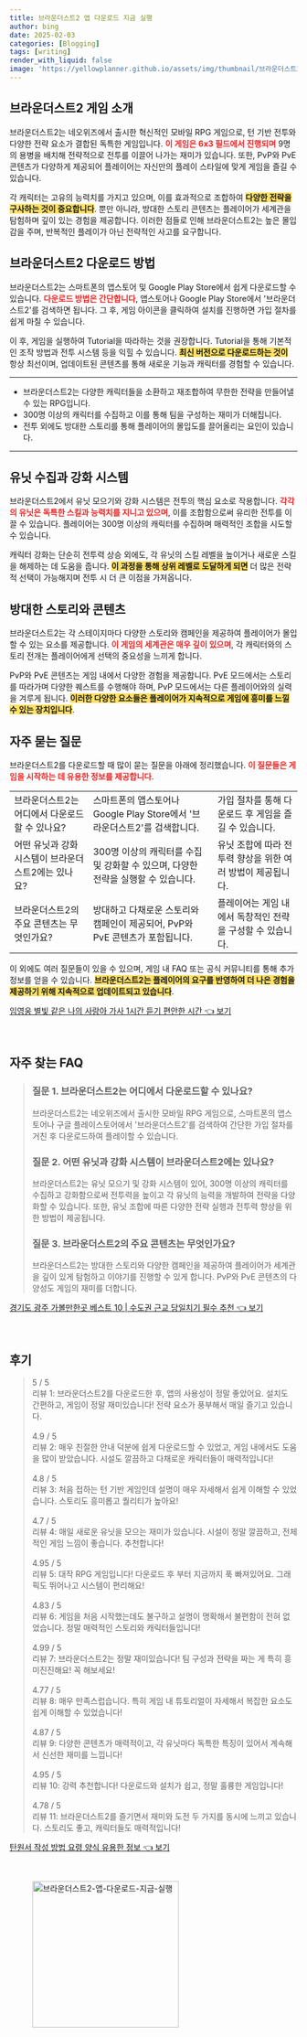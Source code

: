 ```yaml
---
title: 브라운더스트2 앱 다운로드 지금 실행
author: bing
date: 2025-02-03
categories: [Blogging]
tags: [writing]
render_with_liquid: false
image: 'https://yellowplanner.github.io/assets/img/thumbnail/브라운더스트2-앱-다운로드-지금-실행.webp'
---
```



<h2 id='브라운더스트2_게임소개'>브라운더스트2 게임 소개</h2>

<p>브라운더스트2는 네오위즈에서 출시한 혁신적인 모바일 RPG 게임으로, 턴 기반 전투와 다양한 전략 요소가 결합된 독특한 게임입니다. <b><span style="color: #ee2323;">이 게임은 6x3 필드에서 진행되며</span></b> 9명의 용병을 배치해 전략적으로 전투를 이끌어 나가는 재미가 있습니다. 또한, PvP와 PvE 콘텐츠가 다양하게 제공되어 플레이어는 자신만의 플레이 스타일에 맞게 게임을 즐길 수 있습니다.</p>

<p>각 캐릭터는 고유의 능력치를 가지고 있으며, 이를 효과적으로 조합하여 <b><span style="background-color: #ffe066;">다양한 전략을 구사하는 것이 중요합니다</span></b>. 뿐만 아니라, 방대한 스토리 콘텐츠는 플레이어가 세계관을 탐험하며 깊이 있는 경험을 제공합니다. 이러한 점들로 인해 브라운더스트2는 높은 몰입감을 주며, 반복적인 플레이가 아닌 전략적인 사고를 요구합니다.</p>

<h2 id='다운로드_방법'>브라운더스트2 다운로드 방법</h2>

<p>브라운더스트2는 스마트폰의 앱스토어 및 Google Play Store에서 쉽게 다운로드할 수 있습니다. <b><span style="color: #ee2323;">다운로드 방법은 간단합니다</span></b>, 앱스토어나 Google Play Store에서 '브라운더스트2'를 검색하면 됩니다. 그 후, 게임 아이콘을 클릭하여 설치를 진행하면 가입 절차를 쉽게 마칠 수 있습니다.</p>

<p>이 후, 게임을 실행하여 Tutorial을 따라하는 것을 권장합니다. Tutorial을 통해 기본적인 조작 방법과 전투 시스템 등을 익힐 수 있습니다. <b><span style="background-color: #ffe066;">최신 버전으로 다운로드하는 것이</span></b> 항상 최선이며, 업데이트된 콘텐츠를 통해 새로운 기능과 캐릭터를 경험할 수 있습니다.</p>

<hr />

<ul>
    <li>브라운더스트2는 다양한 캐릭터들을 소환하고 재조합하여 무한한 전략을 만들어낼 수 있는 RPG입니다.</li>
    <li>300명 이상의 캐릭터를 수집하고 이를 통해 팀을 구성하는 재미가 더해집니다.</li>
    <li>전투 외에도 방대한 스토리를 통해 플레이어의 몰입도를 끌어올리는 요인이 있습니다.</li>
</ul>

<hr />

<h2 id='유닛_수집과_강화'>유닛 수집과 강화 시스템</h2>

<p>브라운더스트2에서 유닛 모으기와 강화 시스템은 전투의 핵심 요소로 작용합니다. <b><span style="color: #ee2323;">각각의 유닛은 독특한 스킬과 능력치를 지니고 있으며</span></b>, 이를 조합함으로써 유리한 전투를 이끌 수 있습니다. 플레이어는 300명 이상의 캐릭터를 수집하며 매력적인 조합을 시도할 수 있습니다.</p>

<p>캐릭터 강화는 단순히 전투력 상승 외에도, 각 유닛의 스킬 레벨을 높이거나 새로운 스킬을 해제하는 데 도움을 줍니다. <b><span style="background-color: #ffe066;">이 과정을 통해 상위 레벨로 도달하게 되면</span></b> 더 많은 전략적 선택이 가능해지며 전투 시 더 큰 이점을 가져옵니다.</p>

<h2 id='방대한_스토리_와_콘텐츠'>방대한 스토리와 콘텐츠</h2>

<p>브라운더스트2는 각 스테이지마다 다양한 스토리와 캠페인을 제공하여 플레이어가 몰입할 수 있는 요소를 제공합니다. <b><span style="color: #ee2323;">이 게임의 세계관은 매우 깊이 있으며</span></b>, 각 캐릭터와의 스토리 전개는 플레이어에게 선택의 중요성을 느끼게 합니다.</p>

<p>PvP와 PvE 콘텐츠는 게임 내에서 다양한 경험을 제공합니다. PvE 모드에서는 스토리를 따라가며 다양한 퀘스트를 수행해야 하며, PvP 모드에서는 다른 플레이어와의 실력을 겨루게 됩니다. <b><span style="background-color: #ffe066;">이러한 다양한 요소들은 플레이어가 지속적으로 게임에 흥미를 느낄 수 있는 장치입니다</span></b>.</p>

<h2 id='자주_묻는_질문'>자주 묻는 질문</h2>

<p>브라운더스트2를 다운로드할 때 많이 묻는 질문을 아래에 정리했습니다. <b><span style="color: #ee2323;">이 질문들은 게임을 시작하는 데 유용한 정보를 제공합니다</span></b>.</p>

<table>
    <tr>
        <td>브라운더스트2는 어디에서 다운로드할 수 있나요?</td>
        <td>스마트폰의 앱스토어나 Google Play Store에서 '브라운더스트2'를 검색합니다.</td>
        <td>가입 절차를 통해 다운로드 후 게임을 즐길 수 있습니다.</td>
    </tr>
    <tr>
        <td>어떤 유닛과 강화 시스템이 브라운더스트2에는 있나요?</td>
        <td>300명 이상의 캐릭터를 수집 및 강화할 수 있으며, 다양한 전략을 실행할 수 있습니다.</td>
        <td>유닛 조합에 따라 전투력 향상을 위한 여러 방법이 제공됩니다.</td>
    </tr>
    <tr>
        <td>브라운더스트2의 주요 콘텐츠는 무엇인가요?</td>
        <td>방대하고 다채로운 스토리와 캠페인이 제공되어, PvP와 PvE 콘텐츠가 포함됩니다.</td>
        <td>플레이어는 게임 내에서 독창적인 전략을 구성할 수 있습니다.</td>
    </tr>
</table>

<p>이 외에도 여러 질문들이 있을 수 있으며, 게임 내 FAQ 또는 공식 커뮤니티를 통해 추가 정보를 얻을 수 있습니다. <b><span style="background-color: #ffe066;">브라운더스트2는 플레이어의 요구를 반영하여 더 나은 경험을 제공하기 위해 지속적으로 업데이트되고 있습니다</span></b>.</p>


<p><a class="click-button" title="임영웅 별빛 같은 나의 사랑아 가사 1시간 듣기 편안한 시간" href="https://yellowplanner.github.io/posts/%EC%9E%84%EC%98%81%EC%9B%85-%EB%B3%84%EB%B9%9B-%EA%B0%99%EC%9D%80-%EB%82%98%EC%9D%98-%EC%82%AC%EB%9E%91%EC%95%84-%EA%B0%80%EC%82%AC-1%EC%8B%9C%EA%B0%84-%EB%93%A3%EA%B8%B0-%ED%8E%B8%EC%95%88%ED%95%9C-%EC%8B%9C%EA%B0%84/" rel="dofollow">임영웅 별빛 같은 나의 사랑아 가사 1시간 듣기 편안한 시간 👈 보기</a></p><br>
<h2 id='자주_찾는_FAQ'>자주 찾는 FAQ</h2>
<div itemscope="" itemtype="https://schema.org/FAQPage"> 
<blockquote> 
<div itemscope="" itemprop="mainEntity" itemtype="https://schema.org/Question"> 
<h3 itemprop="name">질문 1. 브라운더스트2는 어디에서 다운로드할 수 있나요?</h3> 
<div itemscope="" itemprop="acceptedAnswer" itemtype="https://schema.org/Answer"> 
<span itemprop="text"> <p>브라운더스트2는 네오위즈에서 출시한 모바일 RPG 게임으로, 스마트폰의 앱스토어나 구글 플레이스토어에서 '브라운더스트2'를 검색하여 간단한 가입 절차를 거친 후 다운로드하여 플레이할 수 있습니다.</p> </span> 
</div> 
</div> 

<div itemscope="" itemprop="mainEntity" itemtype="https://schema.org/Question"> 
<h3 itemprop="name">질문 2. 어떤 유닛과 강화 시스템이 브라운더스트2에는 있나요?</h3> 
<div itemscope="" itemprop="acceptedAnswer" itemtype="https://schema.org/Answer"> 
<span itemprop="text"> <p>브라운더스트2는 유닛 모으기 및 강화 시스템이 있어, 300명 이상의 캐릭터를 수집하고 강화함으로써 전투력을 높이고 각 유닛의 능력을 개발하여 전략을 다양화할 수 있습니다. 또한, 유닛 조합에 따른 다양한 전략 실행과 전투력 향상을 위한 방법이 제공됩니다.</p> </span> 
</div> 
</div>

<div itemscope="" itemprop="mainEntity" itemtype="https://schema.org/Question"> 
<h3 itemprop="name">질문 3. 브라운더스트2의 주요 콘텐츠는 무엇인가요?</h3> 
<div itemscope="" itemprop="acceptedAnswer" itemtype="https://schema.org/Answer"> 
<span itemprop="text"> <p>브라운더스트2는 방대한 스토리와 다양한 캠페인을 제공하여 플레이어가 세계관을 깊이 있게 탐험하고 이야기를 진행할 수 있게 합니다. PvP와 PvE 콘텐츠의 다양성도 게임의 재미를 더합니다.</p> </span> 
</div> 
</div> 
</blockquote> 
</div>
<p><a class="click-button" title="경기도 광주 가볼만한곳 베스트 10 | 수도권 근교 당일치기 필수 추천" href="https://yellowplanner.github.io/posts/%EA%B2%BD%EA%B8%B0%EB%8F%84-%EA%B4%91%EC%A3%BC-%EA%B0%80%EB%B3%BC%EB%A7%8C%ED%95%9C%EA%B3%B3-%EB%B2%A0%EC%8A%A4%ED%8A%B8-10-%EC%88%98%EB%8F%84%EA%B6%8C-%EA%B7%BC%EA%B5%90-%EB%8B%B9%EC%9D%BC%EC%B9%98%EA%B8%B0-%ED%95%84%EC%88%98-%EC%B6%94%EC%B2%9C/" rel="dofollow">경기도 광주 가볼만한곳 베스트 10 | 수도권 근교 당일치기 필수 추천 👈 보기</a></p><br>
<h2 id='후기'>후기</h2>
<div itemscope itemtype="https://schema.org/Product">
  <blockquote>
  <div itemprop="review" itemscope itemtype="https://schema.org/Review">
      <div itemprop="reviewRating" itemscope itemtype="https://schema.org/Rating"> <span itemprop="ratingValue">5</span> / <span itemprop="bestRating">5</span> </div>
      <span itemprop="reviewBody">리뷰 1: 브라운더스트2를 다운로드한 후, 앱의 사용성이 정말 좋았어요. 설치도 간편하고, 게임이 정말 재미있습니다! 전략 요소가 풍부해서 매일 즐기고 있습니다.</span>
  </div>
  <br>
  <div itemprop="review" itemscope itemtype="https://schema.org/Review">
      <div itemprop="reviewRating" itemscope itemtype="https://schema.org/Rating"> <span itemprop="ratingValue">4.9</span> / <span itemprop="bestRating">5</span> </div>
      <span itemprop="reviewBody">리뷰 2: 매우 친절한 안내 덕분에 쉽게 다운로드할 수 있었고, 게임 내에서도 도움을 많이 받았습니다. 시설도 깔끔하고 다채로운 캐릭터들이 매력적입니다!</span>
  </div>
  <br>
  <div itemprop="review" itemscope itemtype="https://schema.org/Review">
      <div itemprop="reviewRating" itemscope itemtype="https://schema.org/Rating"> <span itemprop="ratingValue">4.8</span> / <span itemprop="bestRating">5</span> </div>
      <span itemprop="reviewBody">리뷰 3: 처음 접하는 턴 기반 게임인데 설명이 매우 자세해서 쉽게 이해할 수 있었습니다. 스토리도 흥미롭고 퀄리티가 높아요!</span>
  </div>
  <br>
  <div itemprop="review" itemscope itemtype="https://schema.org/Review">
      <div itemprop="reviewRating" itemscope itemtype="https://schema.org/Rating"> <span itemprop="ratingValue">4.7</span> / <span itemprop="bestRating">5</span> </div>
      <span itemprop="reviewBody">리뷰 4: 매일 새로운 유닛을 모으는 재미가 있습니다. 시설이 정말 깔끔하고, 전체적인 게임 느낌이 좋습니다. 추천합니다!</span>
  </div>
  <br>
  <div itemprop="review" itemscope itemtype="https://schema.org/Review">
      <div itemprop="reviewRating" itemscope itemtype="https://schema.org/Rating"> <span itemprop="ratingValue">4.95</span> / <span itemprop="bestRating">5</span> </div>
      <span itemprop="reviewBody">리뷰 5: 대작 RPG 게임입니다! 다운로드 후 부터 지금까지 푹 빠져있어요. 그래픽도 뛰어나고 시스템이 편리해요!</span>
  </div>
  <br>
  <div itemprop="review" itemscope itemtype="https://schema.org/Review">
      <div itemprop="reviewRating" itemscope itemtype="https://schema.org/Rating"> <span itemprop="ratingValue">4.83</span> / <span itemprop="bestRating">5</span> </div>
      <span itemprop="reviewBody">리뷰 6: 게임을 처음 시작했는데도 불구하고 설명이 명확해서 불편함이 전혀 없었습니다. 정말 매력적인 스토리와 캐릭터들입니다!</span>
  </div>
  <br>
  <div itemprop="review" itemscope itemtype="https://schema.org/Review">
      <div itemprop="reviewRating" itemscope itemtype="https://schema.org/Rating"> <span itemprop="ratingValue">4.99</span> / <span itemprop="bestRating">5</span> </div>
      <span itemprop="reviewBody">리뷰 7: 브라운더스트2는 정말 재미있습니다! 팀 구성과 전략을 짜는 게 특히 흥미진진해요! 꼭 해보세요!</span>
  </div>
  <br>
  <div itemprop="review" itemscope itemtype="https://schema.org/Review">
      <div itemprop="reviewRating" itemscope itemtype="https://schema.org/Rating"> <span itemprop="ratingValue">4.77</span> / <span itemprop="bestRating">5</span> </div>
      <span itemprop="reviewBody">리뷰 8: 매우 만족스럽습니다. 특히 게임 내 튜토리얼이 자세해서 복잡한 요소도 쉽게 이해할 수 있었습니다!</span>
  </div>
  <br>
  <div itemprop="review" itemscope itemtype="https://schema.org/Review">
      <div itemprop="reviewRating" itemscope itemtype="https://schema.org/Rating"> <span itemprop="ratingValue">4.87</span> / <span itemprop="bestRating">5</span> </div>
      <span itemprop="reviewBody">리뷰 9: 다양한 콘텐츠가 매력적이고, 각 유닛마다 독특한 특징이 있어서 계속해서 신선한 재미를 느낍니다!</span>
  </div>
  <br>
  <div itemprop="review" itemscope itemtype="https://schema.org/Review">
      <div itemprop="reviewRating" itemscope itemtype="https://schema.org/Rating"> <span itemprop="ratingValue">4.95</span> / <span itemprop="bestRating">5</span> </div>
      <span itemprop="reviewBody">리뷰 10: 강력 추천합니다! 다운로드와 설치가 쉽고, 정말 훌륭한 게임입니다!</span>
  </div>
  <br>
  <div itemprop="review" itemscope itemtype="https://schema.org/Review">
      <div itemprop="reviewRating" itemscope itemtype="schema.org/Rating"> <span itemprop="ratingValue">4.78</span> / <span itemprop="bestRating">5</span> </div>
      <span itemprop="reviewBody">리뷰 11: 브라운더스트2를 즐기면서 재미와 도전 두 가지를 동시에 느끼고 있습니다. 스토리도 좋고, 캐릭터들도 매력적입니다!</span>
  </div>
  </blockquote>
</div>
<p><a class="click-button" title="탄원서 작성 방법 요령 양식 유용한 정보" href="https://yellowplanner.github.io/posts/%ED%83%84%EC%9B%90%EC%84%9C-%EC%9E%91%EC%84%B1-%EB%B0%A9%EB%B2%95-%EC%9A%94%EB%A0%B9-%EC%96%91%EC%8B%9D-%EC%9C%A0%EC%9A%A9%ED%95%9C-%EC%A0%95%EB%B3%B4/" rel="dofollow">탄원서 작성 방법 요령 양식 유용한 정보 👈 보기</a></p><br>
<figure class="image"><img src="https://yellowplanner.github.io/assets/img/thumbnail/브라운더스트2-앱-다운로드-지금-실행.webp" alt="브라운더스트2-앱-다운로드-지금-실행" width="256" height="256"></figure>